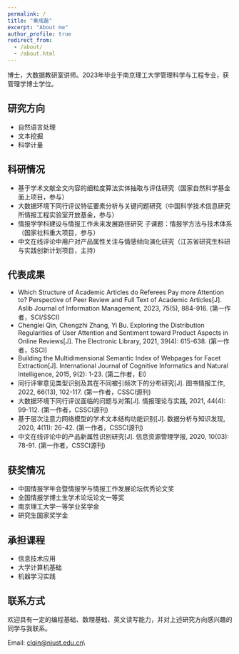 ```yaml
---
permalink: /
title: "秦成磊"
excerpt: "About me"
author_profile: true
redirect_from: 
  - /about/
  - /about.html
---
```


博士，大数据教研室讲师。2023年毕业于南京理工大学管理科学与工程专业，获管理学博士学位。

研究方向
------
* 自然语言处理
* 文本挖掘
* 科学计量


科研情况
------
* 基于学术文献全文内容的细粒度算法实体抽取与评估研究（国家自然科学基金面上项目，参与）
* 大数据环境下同行评议特征要素分析与关键问题研究（中国科学技术信息研究所情报工程实验室开放基金，参与）
* 情报学学科建设与情报工作未来发展路径研究 子课题：情报学方法与技术体系（国家社科重大项目，参与）
* 中文在线评论中用户对产品属性关注与情感倾向演化研究（江苏省研究生科研与实践创新计划项目，主持）

  
代表成果
------
* Which Structure of Academic Articles do Referees Pay more Attention to? Perspective of Peer Review and Full Text of Academic Articles[J]. Aslib Journal of Information Management, 2023, 75(5), 884-916. (第一作者，SCI/SSCI) 
* Chenglei Qin, Chengzhi Zhang, Yi Bu. Exploring the Distribution Regularities of User Attention and Sentiment toward Product Aspects in Online Reviews[J]. The Electronic Library, 2021, 39(4): 615-638. (第一作者，SSCI)
* Building the Multidimensional Semantic Index of Webpages for Facet Extraction[J]. International Journal of Cognitive Informatics and Natural Intelligence, 2015, 9(2): 1-23. (第二作者，EI)
* 同行评审意见类型识别及其在不同被引频次下的分布研究[J]. 图书情报工作, 2022, 66(13), 102-117. (第一作者，CSSCI源刊)
* 大数据环境下同行评议面临的问题与对策[J]. 情报理论与实践, 2021, 44(4): 99-112. (第一作者，CSSCI源刊)
* 基于层次注意力网络模型的学术文本结构功能识别[J]. 数据分析与知识发现, 2020, 4(11): 26-42. (第一作者，CSSCI源刊)
* 中文在线评论中的产品新属性识别研究[J]. 信息资源管理学报, 2020, 10(03): 78-91. (第一作者，CSSCI源刊)


获奖情况
------
* 中国情报学年会暨情报学与情报工作发展论坛优秀论文奖
* 全国情报学博士生学术论坛论文一等奖
* 南京理工大学一等学业奖学金
* 研究生国家奖学金


承担课程
------
* 信息技术应用
* 大学计算机基础
* 机器学习实践

  
联系方式
------
欢迎具有一定的编程基础、数理基础、英文读写能力，并对上述研究方向感兴趣的同学与我联系。

Email: clqin@njust.edu.cn\


